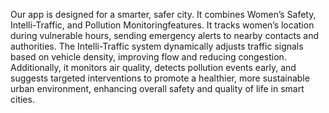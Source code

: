 Our app is designed for a smarter, safer city. It combines Women’s Safety, Intelli-Traffic, and Pollution Monitoringfeatures. It tracks women’s location during vulnerable hours, sending emergency alerts to nearby contacts and authorities. The Intelli-Traffic system dynamically adjusts traffic signals based on vehicle density, improving flow and reducing congestion. Additionally, it monitors air quality, detects pollution events early, and suggests targeted interventions to promote a healthier, more sustainable urban environment, enhancing overall safety and quality of life in smart cities.

